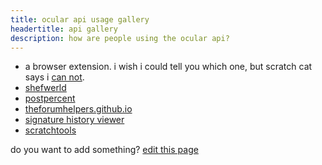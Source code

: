 ```yaml
---
title: ocular api usage gallery
headertitle: api gallery
description: how are people using the ocular api?
---
```


- a browser extension. i wish i could tell you which one, but scratch cat says i [can not](/topic/284272).
- [shefwerld](https://shefwerld.rirurin.com/post/)
- [postpercent](https://postpercent.rirurin.com/)
- [theforumhelpers.github.io](https://theforumhelpers.github.io/)
- [signature history viewer](https://signature-history.9gr.repl.co/)
- [scratchtools](https://scratchtools.edu.eu.org/)

do you want to add something? [edit this page](https://github.com/jeffalo/ocular/blob/main/content/docs/gallery.md)
